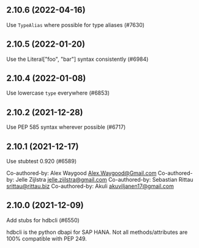 ## 2.10.6 (2022-04-16)

Use `TypeAlias` where possible for type aliases (#7630)

## 2.10.5 (2022-01-20)

Use the Literal["foo", "bar"] syntax consistently (#6984)

## 2.10.4 (2022-01-08)

Use lowercase `type` everywhere (#6853)

## 2.10.2 (2021-12-28)

Use PEP 585 syntax wherever possible (#6717)

## 2.10.1 (2021-12-17)

Use stubtest 0.920 (#6589)

Co-authored-by: Alex Waygood <Alex.Waygood@Gmail.com>
Co-authored-by: Jelle Zijlstra <jelle.zijlstra@gmail.com>
Co-authored-by: Sebastian Rittau <srittau@rittau.biz>
Co-authored-by: Akuli <akuviljanen17@gmail.com>

## 2.10.0 (2021-12-09)

Add stubs for hdbcli (#6550)

hdbcli is the python dbapi for SAP HANA. Not all methods/attributes are 100% compatible with PEP 249.

